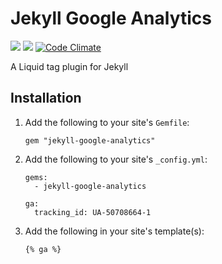 # Jekyll Google Analytics

![](https://img.shields.io/badge/license-MIT-blue.svg)
![](https://badge.fury.io/rb/jekyll-google-analytics.svg)
[![Code Climate](https://codeclimate.com/github/crispgm/jekyll-google-analytics/badges/gpa.svg)](https://codeclimate.com/github/crispgm/jekyll-google-analytics)

A Liquid tag plugin for Jekyll

## Installation

1. Add the following to your site's ```Gemfile```:

    ```
    gem "jekyll-google-analytics"
    ```

2. Add the following to your site's ```_config.yml```:

    ```
    gems:
      - jekyll-google-analytics

    ga:
      tracking_id: UA-50708664-1
    ```

3. Add the following in your site's template(s):

    ```
    {% ga %}
    ```